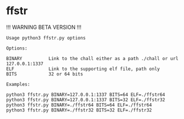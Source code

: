 # ffstr

!!! WARNING BETA VERSION !!!
	
	Usage python3 ffstr.py options
	
	Options:
	
	BINARY          Link to the chall either as a path ./chall or url 127.0.0.1:1337
	ELF             Link to the supporting elf file, path only
	BITS            32 or 64 bits
	
	Examples:
	
	python3 ffstr.py BINARY=127.0.0.1:1337 BITS=64 ELF=./ffstr64
	python3 ffstr.py BINARY=127.0.0.1:1337 BITS=32 ELF=./ffstr32
	python3 ffstr.py BINARY=./ffstr64 BITS=64 ELF=./ffstr64
	python3 ffstr.py BINARY=./ffstr32 BITS=32 ELF=./ffstr32
